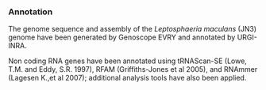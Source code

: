 ### Annotation

The genome sequence and assembly of the *Leptosphaeria maculans* (JN3)
genome have been generated by Genoscope EVRY and annotated by URGI-INRA.

Non coding RNA genes have been annotated using tRNAScan-SE (Lowe, T.M.
and Eddy, S.R. 1997), RFAM (Griffiths-Jones et al 2005), and RNAmmer
(Lagesen K.,et al 2007); additional analysis tools have also been
applied.
